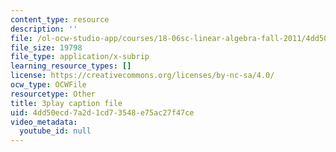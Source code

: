 ```yaml
---
content_type: resource
description: ''
file: /ol-ocw-studio-app/courses/18-06sc-linear-algebra-fall-2011/4dd50ecd7a2d1cd73548e75ac27f47ce_FzncDO1eSNI.srt
file_size: 19798
file_type: application/x-subrip
learning_resource_types: []
license: https://creativecommons.org/licenses/by-nc-sa/4.0/
ocw_type: OCWFile
resourcetype: Other
title: 3play caption file
uid: 4dd50ecd-7a2d-1cd7-3548-e75ac27f47ce
video_metadata:
  youtube_id: null
---
```

